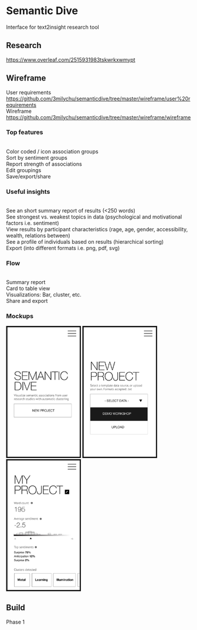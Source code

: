 # Semantic Dive
Interface for text2insight research tool

## Research
https://www.overleaf.com/2515931983tskwrkxwmypt

## Wireframe
User requirements <https://github.com/3milychu/semanticdive/tree/master/wireframe/user%20requirements>
<br>Wireframe <https://github.com/3milychu/semanticdive/tree/master/wireframe/wireframe>

### Top features
<br> Color coded / icon association groups
<br> Sort by sentiment groups
<br> Report strength of associations
<br> Edit groupings
<br> Save/export/share

### Useful insights
<br> See an short summary report of results (<250 words)
<br> See strongest vs. weakest topics in data (psychological and motivational factors i.e. sentiment)
<br> View results by participant characteristics (rage, age, gender, accessibility, wealth, relations between)
<br> See a profile of individuals based on results (hierarchical sorting)
<br> Export (into different formats i.e. png, pdf, svg)

### Flow 
<br>Summary report
<br> Card to table view
<br> Visualizations: Bar, cluster, etc.
<br> Share and export

### Mockups
<p float="left">
<img src="https://github.com/3milychu/semanticdive/blob/master/wireframe/wireframe/1.png?raw=true" width="200" border="2">
<img src="https://github.com/3milychu/semanticdive/blob/master/wireframe/wireframe/2.png?raw=true" width="200" border="2">
<img src="https://github.com/3milychu/semanticdive/blob/master/wireframe/wireframe/3.png?raw=true" width="200" border="2">
<div width="200" border="2">
</p>

## Build
Phase 1 <link>

